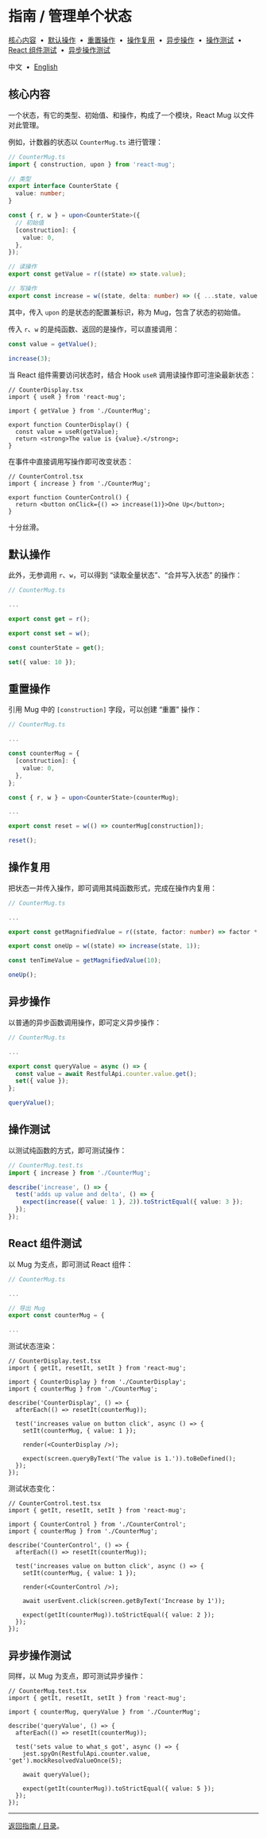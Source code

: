 # 指南 / 管理单个状态

[核心内容](#717b15a) &nbsp;•&nbsp; [默认操作](#dd7e66b) &nbsp;•&nbsp; [重置操作](#92e1195) &nbsp;•&nbsp; [操作复用](#b696eee) &nbsp;•&nbsp; [异步操作](#d2756a1) &nbsp;•&nbsp; [操作测试](#a37a64a) &nbsp;•&nbsp; [React 组件测试](#bb95563) &nbsp;•&nbsp; [异步操作测试](#47ec1db)

中文 &nbsp;•&nbsp; [English](./57934f5.md)

## <span id="717b15a"></span>核心内容

一个状态，有它的类型、初始值、和操作，构成了一个模块，React Mug 以文件对此管理。

例如，计数器的状态以 `CounterMug.ts` 进行管理：

```ts
// CounterMug.ts
import { construction, upon } from 'react-mug';

// 类型
export interface CounterState {
  value: number;
}

const { r, w } = upon<CounterState>({
  // 初始值
  [construction]: {
    value: 0,
  },
});

// 读操作
export const getValue = r((state) => state.value);

// 写操作
export const increase = w((state, delta: number) => ({ ...state, value: state.value + delta }));
```

其中，传入 `upon` 的是状态的配置兼标识，称为 Mug，包含了状态的初始值。

传入 `r`、`w` 的是纯函数、返回的是操作，可以直接调用：

```ts
const value = getValue();

increase(3);
```

当 React 组件需要访问状态时，结合 Hook `useR` 调用读操作即可渲染最新状态：

```tsx
// CounterDisplay.tsx
import { useR } from 'react-mug';

import { getValue } from './CounterMug';

export function CounterDisplay() {
  const value = useR(getValue);
  return <strong>The value is {value}.</strong>;
}
```

在事件中直接调用写操作即可改变状态：

```tsx
// CounterControl.tsx
import { increase } from './CounterMug';

export function CounterControl() {
  return <button onClick={() => increase(1)}>One Up</button>;
}
```

十分丝滑。

## <span id="dd7e66b"></span>默认操作

此外，无参调用 `r`、`w`，可以得到 “读取全量状态”、“合并写入状态” 的操作：

```ts
// CounterMug.ts

...

export const get = r();

export const set = w();
```

```ts
const counterState = get();

set({ value: 10 });
```

## <span id="92e1195"></span>重置操作

引用 Mug 中的 `[construction]` 字段，可以创建 “重置” 操作：

```ts
// CounterMug.ts

...

const counterMug = {
  [construction]: {
    value: 0,
  },
};

const { r, w } = upon<CounterState>(counterMug);

...

export const reset = w(() => counterMug[construction]);
```

```ts
reset();
```

## <span id="b696eee"></span>操作复用

把状态一并传入操作，即可调用其纯函数形式，完成在操作内复用：

```ts
// CounterMug.ts

...

export const getMagnifiedValue = r((state, factor: number) => factor * getValue(state));

export const oneUp = w((state) => increase(state, 1));
```

```ts
const tenTimeValue = getMagnifiedValue(10);

oneUp();
```

## <span id="d2756a1"></span>异步操作

以普通的异步函数调用操作，即可定义异步操作：

```ts
// CounterMug.ts

...

export const queryValue = async () => {
  const value = await RestfulApi.counter.value.get();
  set({ value });
};
```

```ts
queryValue();
```

## <span id="a37a64a"></span>操作测试

以测试纯函数的方式，即可测试操作：

```ts
// CounterMug.test.ts
import { increase } from './CounterMug';

describe('increase', () => {
  test('adds up value and delta', () => {
    expect(increase({ value: 1 }, 2)).toStrictEqual({ value: 3 });
  });
});
```

## <span id="bb95563"></span>React 组件测试

以 Mug 为支点，即可测试 React 组件：

```ts
// CounterMug.ts

...

// 导出 Mug
export const counterMug = {

...
```

测试状态渲染：

```tsx
// CounterDisplay.test.tsx
import { getIt, resetIt, setIt } from 'react-mug';

import { CounterDisplay } from './CounterDisplay';
import { counterMug } from './CounterMug';

describe('CounterDisplay', () => {
  afterEach(() => resetIt(counterMug));

  test('increases value on button click', async () => {
    setIt(counterMug, { value: 1 });

    render(<CounterDisplay />);

    expect(screen.queryByText('The value is 1.')).toBeDefined();
  });
});
```

测试状态变化：

```tsx
// CounterControl.test.tsx
import { getIt, resetIt, setIt } from 'react-mug';

import { CounterControl } from './CounterControl';
import { counterMug } from './CounterMug';

describe('CounterControl', () => {
  afterEach(() => resetIt(counterMug));

  test('increases value on button click', async () => {
    setIt(counterMug, { value: 1 });

    render(<CounterControl />);

    await userEvent.click(screen.getByText('Increase by 1'));

    expect(getIt(counterMug)).toStrictEqual({ value: 2 });
  });
});
```

## <span id="47ec1db"></span>异步操作测试

同样，以 Mug 为支点，即可测试异步操作：

```tsx
// CounterMug.test.tsx
import { getIt, resetIt, setIt } from 'react-mug';

import { counterMug, queryValue } from './CounterMug';

describe('queryValue', () => {
  afterEach(() => resetIt(counterMug));

  test('sets value to what_s got', async () => {
    jest.spyOn(RestfulApi.counter.value, 'get').mockResolvedValueOnce(5);

    await queryValue();

    expect(getIt(counterMug)).toStrictEqual({ value: 5 });
  });
});
```

---

[返回指南 / 目录](./README.zh-Hans.md)。
